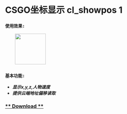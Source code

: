 # CSGO坐标显示 cl_showpos 1
### `使用效果:`
&emsp;&emsp;
<img src="http://222.187.238.84:4232/picture/showpos.png" height="100px" width="100px"  alt=""/>


### `基本功能:`
  - ***显示x,y,z,人物速度***
  - ***提供云端地址偏移读取***

### [** Download **](http://222.187.238.84:4232/files/) ###